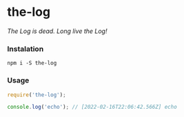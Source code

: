 # the-log

*The Log is dead. Long live the Log!*

### Instalation

`npm i -S the-log`

### Usage

```javascript
require('the-log');

console.log('echo'); // [2022-02-16T22:06:42.566Z] echo
```

